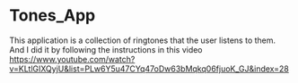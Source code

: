 # Tones_App
This application is a collection of ringtones that the user listens to them. And I did it by following the instructions in this video
https://www.youtube.com/watch?v=KLtlGIXQyjU&list=PLw6Y5u47CYq47oDw63bMqkq06fjuoK_GJ&index=28  
